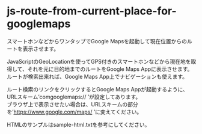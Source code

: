 js-route-from-current-place-for-googlemaps
=======================================

スマートホンなどからワンタップでGoogle Mapsを起動して現在位置からのルートを表示させます。  

JavaScriptのGeoLocationを使ってGPS付きのスマートホンなどから現在地を取得して、それを元に目的地までのルートをGoogle Maps Appに表示させます。  
ルートが検索出来れば、Google Maps App上でナビゲーションも使えます。  

ルート検索のリンクをクリックするとGoogle Maps Appが起動するように、URLスキーム’comgooglemaps:// ’が設定してあります。  
ブラウザ上で表示させたい場合は、URLスキームの部分を’https://www.google.com/maps/ ’に変えてください。  

HTMLのサンプルはsample-html.txtを参考にしてください。  
